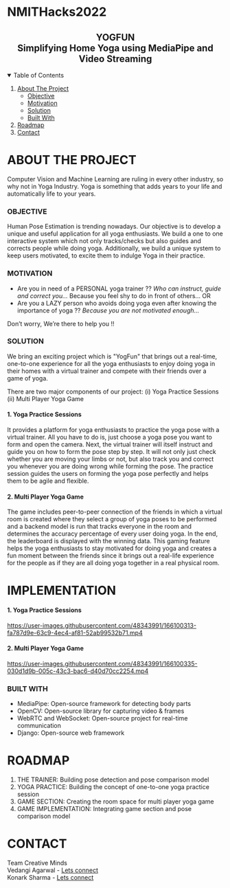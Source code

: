 # NMITHacks2022
<p align="center">
  <h2 align="center">YOGFUN<br>Simplifying Home Yoga using MediaPipe and Video Streaming
  </h2>
</p>

<!-- TABLE OF CONTENTS -->
<details open="open">
  <summary>Table of Contents</summary>
  <ol>
    <li>
      <a href="#about-the-project">About The Project</a>
      <ul>
        <li><a href="#objective">Objective</a></li>
        <li><a href="#motivation">Motivation</a></li>
        <li><a href="#solution">Solution</a></li>
        <li><a href="#built-with">Built With</a></li>
      </ul>
    </li>
    <li><a href="#roadmap">Roadmap</a></li>
    <li><a href="#contact">Contact</a></li>
  </ol>
</details>



<!-- ABOUT THE PROJECT -->
# ABOUT THE PROJECT
Computer Vision and Machine Learning are ruling in every other industry, so why not in Yoga Industry. Yoga is something that adds years to your life and automatically life to your years.

### OBJECTIVE
Human Pose Estimation is trending nowadays. Our objective is to develop a unique and useful application for all yoga enthusiasts. We build a one to one interactive system which not only tracks/checks but also guides and corrects people while doing yoga. Additionally, we build a unique system to keep users motivated, to excite them to indulge Yoga in their practice.

### MOTIVATION
* Are you in need of a PERSONAL yoga trainer ??
      *Who can instruct, guide and correct you...*
  Because you feel shy to do in front of others…
OR
* Are you a LAZY person who avoids doing yoga even after knowing the importance of yoga ??
      *Because you are not motivated enough…*

Don’t worry, We’re there to help you !!

### SOLUTION
We bring an exciting project which is "YogFun" that brings out a real-time, one-to-one experience for all the yoga enthusiasts to enjoy doing yoga in their homes with a virtual trainer and compete with their friends over a game of yoga.

There are two major components of our project:
(i) Yoga Practice Sessions
(ii) Multi Player Yoga Game

#### 1. Yoga Practice Sessions
It provides a platform for yoga enthusiasts to practice the yoga pose with a virtual trainer. All you have to do is, just choose a yoga pose you want to form and open the camera. Next, the virtual trainer will itself instruct and guide you on how to form the pose step by step. It will not only just check whether you are moving your limbs or not, but also track you and correct you whenever you are doing wrong while forming the pose. The practice session guides the users on forming the yoga pose perfectly and helps them to be agile and flexible.

#### 2. Multi Player Yoga Game
The game includes peer-to-peer connection of the friends in which a virtual room is created where they select a group of yoga poses to be performed and a backend model is run that tracks everyone in the room and determines the accuracy percentage of every user doing yoga. In the end, the leaderboard is displayed with the winning data. This gaming feature helps the yoga enthusiasts to stay motivated for doing yoga and creates a fun moment between the friends since it brings out a real-life experience for the people as if they are all doing yoga together in a real physical room.

# IMPLEMENTATION
#### 1. Yoga Practice Sessions
https://user-images.githubusercontent.com/48343991/166100313-fa787d9e-63c9-4ec4-af81-52ab99532b71.mp4

#### 2. Multi Player Yoga Game
https://user-images.githubusercontent.com/48343991/166100335-030d1d9b-005c-43c3-bac6-d40d70cc2254.mp4



### BUILT WITH
* MediaPipe: Open-source framework for detecting body parts
* OpenCV: Open-source library for capturing video & frames
* WebRTC and WebSocket: Open-source project for real-time communication
* Django: Open-source web framework


<!-- ROADMAP -->
# ROADMAP
1. THE TRAINER: Building pose detection and pose comparison model
2. YOGA PRACTICE: Building the concept of one-to-one yoga practice session
3. GAME SECTION: Creating the room space for multi player yoga game
4. GAME IMPLEMENTATION: Integrating game section and pose comparison model


<!-- CONTACT -->
# CONTACT

Team Creative Minds
</br>
Vedangi Agarwal - [Lets connect](https://www.linkedin.com/in/vedangi-agarwal-4a39809a/)
</br>
Konark Sharma - [Lets connect](https://www.linkedin.com/in/konark-sharma-2b49741b5/)

